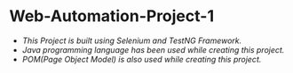 # Web-Automation-Project-1
* *This Project is built using Selenium and TestNG Framework.*<br>
* *Java programming language has been used while creating this project.*<br>
* *POM(Page Object Model) is also used while creating this project.*
